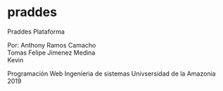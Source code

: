 # praddes
Praddes Plataforma

Por:
Anthony Ramos Camacho
<br>
Tomas Felipe Jimenez Medina
<br>
Kevin

Programación Web
Ingenieria de sistemas
Univsersidad de la Amazonia
2019
